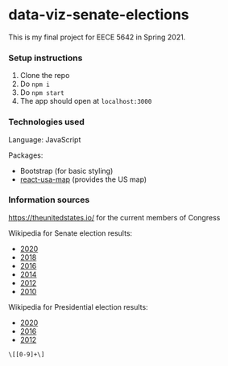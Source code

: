 # data-viz-senate-elections

This is my final project for EECE 5642 in Spring 2021.

### Setup instructions

1. Clone the repo
2. Do `npm i`
3. Do `npm start`
4. The app should open at `localhost:3000`

### Technologies used

Language: JavaScript

Packages:

* Bootstrap (for basic styling)
* [react-usa-map](https://www.npmjs.com/package/react-usa-map) (provides the US map)

### Information sources

https://theunitedstates.io/ for the current members of Congress

Wikipedia for Senate election results:

* [2020](https://en.wikipedia.org/wiki/2020_United_States_Senate_elections)
* [2018](https://en.wikipedia.org/wiki/2018_United_States_Senate_elections)
* [2016](https://en.wikipedia.org/wiki/2016_United_States_Senate_elections)
* [2014](https://en.wikipedia.org/wiki/2014_United_States_Senate_elections)
* [2012](https://en.wikipedia.org/wiki/2012_United_States_Senate_elections)
* [2010](https://en.wikipedia.org/wiki/2010_United_States_Senate_elections)

Wikipedia for Presidential election results:

* [2020](https://en.wikipedia.org/wiki/2020_United_States_presidential_election)
* [2016](https://en.wikipedia.org/wiki/2016_United_States_presidential_election)
* [2012](https://en.wikipedia.org/wiki/2012_United_States_presidential_election)

`\[[0-9]+\]`